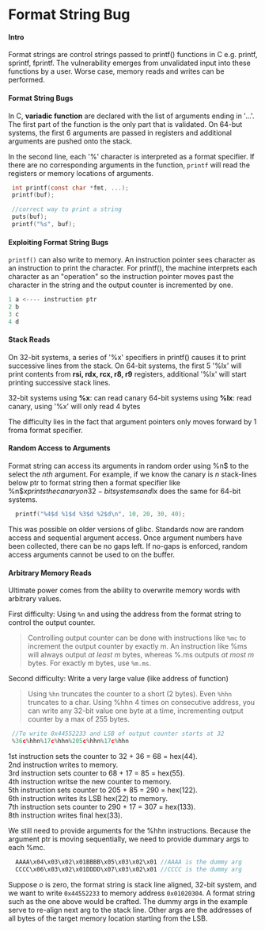 # Format String Bug

#### Intro
Format strings are control strings passed to printf() functions in C e.g. printf, sprintf, fprintf. The vulnerability emerges from unvalidated input into these functions by a user. Worse case, memory reads and writes can be performed. 

#### Format String Bugs
In C, <b>variadic function</b> are declared with the list of arguments ending in '...'. The first part of the function is the only part that is validated. On 64-but systems, the first 6 arguments are passed in registers and additional arguments are pushed onto the stack. 

In the second line, each '%' character is interpreted as a format specifier. If there are no corresponding arguments in the function, <code>printf</code> will read the registers or memory locations of arguments.

``` C
 int printf(const char *fmt, ...);
 printf(buf);

 //correct way to print a string
 puts(buf);
 printf("%s", buf);
```

#### Exploiting Format String Bugs
<code>printf()</code> can also write to memory. An instruction pointer sees character as an instruction to print the character. For printf(), the machine interprets each character as an "operation" so the instruction pointer moves past the character in the string and the output counter is incremented by one. 

``` C
1 a <---- instruction ptr
2 b
3 c
4 d
```

#### Stack Reads
On 32-bit systems, a series of '%x' specifiers in printf() causes it to print successive lines from the stack. On 64-bit systems, the first 5 '%lx' will print contents from <b>rsi, rdx, rcx, r8, r9</b> registers, additional '%lx' will start printing successive stack lines. 

32-bit systems using <b>%x</b>: can read canary
64-bit systems using <b>%lx</b>: read canary, using '%x' will only read 4 bytes

The difficulty lies in the fact that argument pointers only moves forward by 1 froma format specifier. 

#### Random Access to Arguments
Format string can access its arguments in random order using %n$ to the select the <i>nth</i> argument. For example, if we know the canary is <i>n</i> stack-lines below ptr to format string then a format specifier like 
%n$$x prints the canary on 32-bit systems and %(n + 5)$lx does the same for 64-bit systems.

``` C
  printf("%4$d %1$d %3$d %2$d\n", 10, 20, 30, 40);
```

This was possible on older versions of glibc. Standards now are random access and sequential argument access. Once argument numbers have been collected, there can be no gaps left.  If no-gaps is enforced, random access arguments cannot be used to on the buffer. 

#### Arbitrary Memory Reads
Ultimate power comes from the ability to overwrite memory words with arbitrary values. 

First difficulty: Using <code>%n</code> and using the address from the format string to control the output counter. 
> Controlling output counter can be done with instructions like <code>%mc</code> to increment the output counter by exactly m. An instruction like %ms will always output <i>at least m</i> bytes, whereas %.ms outputs <i>at most m</i> bytes. For exactly m bytes, use <code>%m.ms</code>.

Second difficulty: Write a very large value (like address of function)
> Using <code>%hn</code> truncates the counter to a short (2 bytes). Even <code>%hhn</code> truncates to a char. Using %hhn 4 times on consecutive address, you can write any 32-bit value one byte at a time, incrementing output counter by a max of 255 bytes. 

``` C
 //To write 0x44552233 and LSB of output counter starts at 32
 %36c%hhn%17c%hhn%205c%hhn%17c%hhn
```
1st instruction sets the counter to 32 + 36 = 68 = hex(44).  
2nd instruction writes to memory.  
3rd instruction sets counter to 68 + 17 = 85 = hex(55).  
4th instruction writse the new counter to memory.  
5th instruction sets counter to 205 + 85 = 290 = hex(122).  
6th instruction writes its LSB hex(22) to memory.  
7th instruction sets counter to 290 + 17 = 307 = hex(133).  
8th instruction writes final hex(33).  

We still need to provide arguments for the %hhn instructions. Because the argument ptr is moving sequentially, we need to provide dummary args to each %mc. 

``` C
  AAAA\x04\x03\x02\x01BBBB\x05\x03\x02\x01 //AAAA is the dummy arg
  CCCC\x06\x03\x02\x01DDDD\x07\x03\x02\x01 //CCCC is the dummy arg
```
Suppose <i>o</i> is zero, the format string is stack line aligned, 32-bit system, and we want to write <code>0x44552233</code> to memory address <code>0x01020304</code>. A format string such as the one above would be crafted. The dummy args in the example serve to re-align next arg to the stack line. Other args are the addresses of all bytes of the target memory location starting from the LSB.